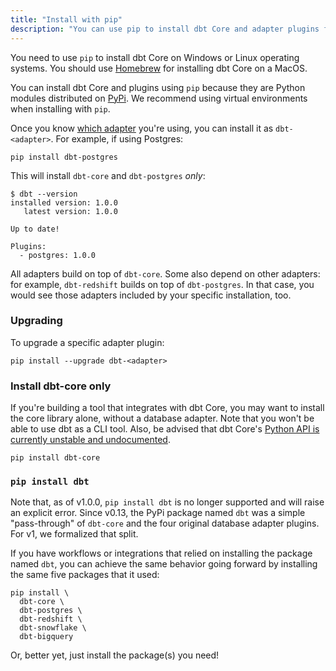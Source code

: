 ```yaml
---
title: "Install with pip"
description: "You can use pip to install dbt Core and adapter plugins from the command line."
---
```


You need to use `pip` to install dbt Core on Windows or Linux operating systems. You should use [Homebrew](install/homebrew) for installing dbt Core on a MacOS.

You can install dbt Core and plugins using `pip` because they are Python modules distributed on [PyPi](https://pypi.org/project/dbt/).  We recommend using virtual environments when installing with `pip`.

<FAQ src="Core/install-pip-os-prereqs" />
<FAQ src="Core/install-python-compatibility" />
<FAQ src="Core/install-pip-best-practices" />

Once you know [which adapter](supported-data-platforms) you're using, you can install it as `dbt-<adapter>`. For example, if using Postgres:

```shell
pip install dbt-postgres
```

This will install `dbt-core` and `dbt-postgres` _only_:

```shell
$ dbt --version
installed version: 1.0.0
   latest version: 1.0.0

Up to date!

Plugins:
  - postgres: 1.0.0
```

All adapters build on top of `dbt-core`. Some also depend on other adapters: for example, `dbt-redshift` builds on top of `dbt-postgres`. In that case, you would see those adapters included by your specific installation, too.

### Upgrading

To upgrade a specific adapter plugin:

```shell
pip install --upgrade dbt-<adapter>
```

### Install dbt-core only

If you're building a tool that integrates with dbt Core, you may want to install the core library alone, without a database adapter. Note that you won't be able to use dbt as a CLI tool. Also, be advised that dbt Core's [Python API is currently unstable and undocumented](dbt-api).

```shell
pip install dbt-core
```

### `pip install dbt`

Note that, as of v1.0.0, `pip install dbt` is no longer supported and will raise an explicit error. Since v0.13, the PyPi package named `dbt` was a simple "pass-through" of `dbt-core` and the four original database adapter plugins. For v1, we formalized that split.

If you have workflows or integrations that relied on installing the package named `dbt`, you can achieve the same behavior going forward by installing the same five packages that it used:

```shell
pip install \
  dbt-core \
  dbt-postgres \
  dbt-redshift \
  dbt-snowflake \
  dbt-bigquery
```

Or, better yet, just install the package(s) you need!
